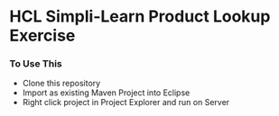# HCL Simpli-Learn Product Lookup Exercise

### To Use This
* Clone this repository
* Import as existing Maven Project into Eclipse
* Right click project in Project Explorer and run on Server